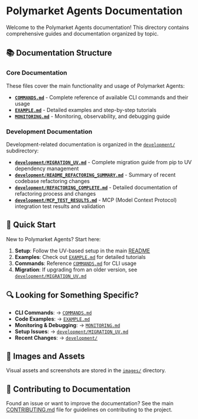 # Polymarket Agents Documentation

Welcome to the Polymarket Agents documentation! This directory contains comprehensive guides and documentation organized by topic.

## 📚 Documentation Structure

### Core Documentation
These files cover the main functionality and usage of Polymarket Agents:

- **[`COMMANDS.md`](COMMANDS.md)** - Complete reference of available CLI commands and their usage
- **[`EXAMPLE.md`](EXAMPLE.md)** - Detailed examples and step-by-step tutorials
- **[`MONITORING.md`](MONITORING.md)** - Monitoring, observability, and debugging guide

### Development Documentation
Development-related documentation is organized in the [`development/`](development/) subdirectory:

- **[`development/MIGRATION_UV.md`](development/MIGRATION_UV.md)** - Complete migration guide from pip to UV dependency management
- **[`development/README_REFACTORING_SUMMARY.md`](development/README_REFACTORING_SUMMARY.md)** - Summary of recent codebase refactoring changes
- **[`development/REFACTORING_COMPLETE.md`](development/REFACTORING_COMPLETE.md)** - Detailed documentation of refactoring process and changes
- **[`development/MCP_TEST_RESULTS.md`](development/MCP_TEST_RESULTS.md)** - MCP (Model Context Protocol) integration test results and validation

## 🚀 Quick Start

New to Polymarket Agents? Start here:

1. **Setup**: Follow the UV-based setup in the main [README](../README.md)
2. **Examples**: Check out [`EXAMPLE.md`](EXAMPLE.md) for detailed tutorials
3. **Commands**: Reference [`COMMANDS.md`](COMMANDS.md) for CLI usage
4. **Migration**: If upgrading from an older version, see [`development/MIGRATION_UV.md`](development/MIGRATION_UV.md)

## 🔍 Looking for Something Specific?

- **CLI Commands**: → [`COMMANDS.md`](COMMANDS.md)
- **Code Examples**: → [`EXAMPLE.md`](EXAMPLE.md)
- **Monitoring & Debugging**: → [`MONITORING.md`](MONITORING.md)
- **Setup Issues**: → [`development/MIGRATION_UV.md`](development/MIGRATION_UV.md)
- **Recent Changes**: → [`development/`](development/)

## 📁 Images and Assets

Visual assets and screenshots are stored in the [`images/`](images/) directory.

## 🤝 Contributing to Documentation

Found an issue or want to improve the documentation? See the main [CONTRIBUTING.md](../CONTRIBUTING.md) file for guidelines on contributing to the project. 
